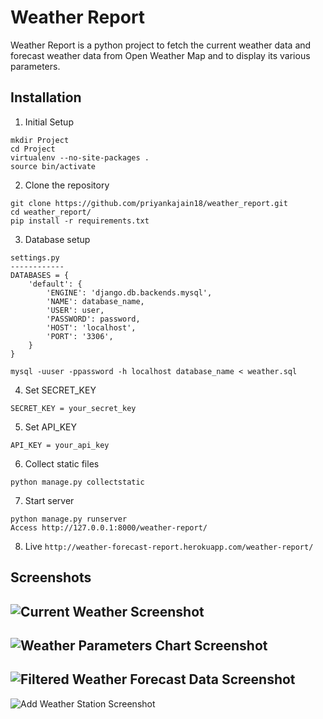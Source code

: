 # Weather Report
Weather Report is a python project to fetch the current weather data and forecast weather data from Open Weather Map and to display its various parameters.

## Installation
1. Initial Setup
```
mkdir Project
cd Project
virtualenv --no-site-packages .
source bin/activate
```
2. Clone the repository
```
git clone https://github.com/priyankajain18/weather_report.git
cd weather_report/
pip install -r requirements.txt
```
3. Database setup
```
settings.py
------------
DATABASES = {
    'default': {
        'ENGINE': 'django.db.backends.mysql',
        'NAME': database_name,
        'USER': user,
        'PASSWORD': password,
        'HOST': 'localhost',
        'PORT': '3306',
    }
}

mysql -uuser -ppassword -h localhost database_name < weather.sql
```
4. Set SECRET_KEY
```
SECRET_KEY = your_secret_key
```
5. Set API_KEY
```
API_KEY = your_api_key
```
6. Collect static files
```
python manage.py collectstatic
```
7. Start server
```
python manage.py runserver
Access http://127.0.0.1:8000/weather-report/
```

8. Live
```http://weather-forecast-report.herokuapp.com/weather-report/```

## Screenshots
![Current Weather Screenshot](https://github.com/priyankajain18/weather_report/blob/master/screenshots/screenshot1.png)
---
![Weather Parameters Chart Screenshot](https://github.com/priyankajain18/weather_report/blob/master/screenshots/screenshot2.png)
---
![Filtered Weather Forecast Data Screenshot](https://github.com/priyankajain18/weather_report/blob/master/screenshots/screenshot3.png)
---
![Add Weather Station Screenshot](https://github.com/priyankajain18/weather_report/blob/master/screenshots/screenshot4.png)
